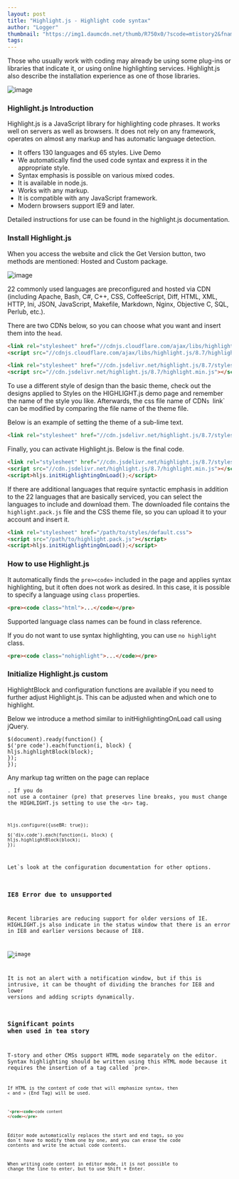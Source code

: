 ```yaml
---
layout: post
title: "Highlight.js - Highlight code syntax"
author: "Logger"
thumbnail: "https://img1.daumcdn.net/thumb/R750x0/?scode=mtistory2&fname=https%3A%2F%2Ft1.daumcdn.net%2Fcfile%2Ftistory%2F256C414F55C2DF3304"
tags: 
---
```



Those who usually work with coding may already be using some plug-ins or libraries that indicate it, or using online highlighting services. Highlight.js also describe the installation experience as one of those libraries.

![image](https://t1.daumcdn.net/cfile/tistory/256C414F55C2DF3304)

### Highlight.js Introduction

Highlight.js is a JavaScript library for highlighting code phrases. It works well on servers as well as browsers. It does not rely on any framework, operates on almost any markup and has automatic language detection.

- It offers 130 languages and 65 styles. Live Demo
- We automatically find the used code syntax and express it in the appropriate style.
- Syntax emphasis is possible on various mixed codes.
- It is available in node.js.
- Works with any markup.
- It is compatible with any JavaScript framework.
- Modern browsers support IE9 and later.

Detailed instructions for use can be found in the highlight.js documentation.

### Install Highlight.js

When you access the website and click the Get Version button, two methods are mentioned: Hosted and Custom package.

![image](https://t1.daumcdn.net/cfile/tistory/23631F3A55C40D2A2B)

22 commonly used languages are preconfigured and hosted via CDN (including Apache, Bash, C#, C++, CSS, CoffeeScript, Diff, HTML, XML, HTTP, Ini, JSON, JavaScript, Makefile, Markdown, Nginx, Objective C, SQL, Perlub, etc.).

There are two CDNs below, so you can choose what you want and insert them into the `head`.

```html
<link rel="stylesheet" href="//cdnjs.cloudflare.com/ajax/libs/highlight.js/8.7/styles/default.min.css">
<script src="//cdnjs.cloudflare.com/ajax/libs/highlight.js/8.7/highlight.min.js"></script>

```

```html
<link rel="stylesheet" href="//cdn.jsdelivr.net/highlight.js/8.7/styles/default.min.css">
<script src="//cdn.jsdelivr.net/highlight.js/8.7/highlight.min.js"></script>

```

To use a different style of design than the basic theme, check out the designs applied to Styles on the HIGHLIGHT.js demo page and remember the name of the style you like. Afterwards, the css file name of CDN`s `link` can be modified by comparing the file name of the theme file.

Below is an example of setting the theme of a sub-lime text.

```html
<link rel="stylesheet" href="//cdn.jsdelivr.net/highlight.js/8.7/styles/monokai_sublime.min.css">

```

Finally, you can activate Highlight.js. Below is the final code.

```html
<link rel="stylesheet" href="//cdn.jsdelivr.net/highlight.js/8.7/styles/monokai_sublime.min.css">
<script src="//cdn.jsdelivr.net/highlight.js/8.7/highlight.min.js"></script>
<script>hljs.initHighlightingOnLoad();</script>

```

If there are additional languages that require syntactic emphasis in addition to the 22 languages that are basically serviced, you can select the languages to include and download them. The downloaded file contains the `highlight.pack.js` file and the CSS theme file, so you can upload it to your account and insert it.

```html
<link rel="stylesheet" href="/path/to/styles/default.css">
<script src="/path/to/highlight.pack.js"></script>
<script>hljs.initHighlightingOnLoad();</script>

```

### How to use Highlight.js

It automatically finds the `pre><code>` included in the page and applies syntax highlighting, but it often does not work as desired. In this case, it is possible to specify a language using `class` properties.

```html
<pre><code class="html">...</code></pre>

```

Supported language class names can be found in class reference.

If you do not want to use syntax highlighting, you can use `no highlight` class.

```html
<pre><code class="nohighlight">...</code></pre>

```

### Initialize Highlight.js custom

HighlightBlock and configuration functions are available if you need to further adjust Highlight.js. This can be adjusted when and which one to highlight.

Below we introduce a method similar to initHighlightingOnLoad call using jQuery.

```undefined
$(document).ready(function() {
$('pre code').each(function(i, block) {
hljs.highlightBlock(block);
});
});

```

Any markup tag written on the page can replace <pre><code>. If you do not use a container (pre) that preserves line breaks, you must change the HIGHLIGHT.js setting to use the `<br>` tag.

```undefined
hljs.configure({useBR: true});

$('div.code').each(function(i, block) {
hljs.highlightBlock(block);
});

```

Let`s look at the configuration documentation for other options.

### IE8 Error due to unsupported

Recent libraries are reducing support for older versions of IE. HIGHLIGHT.js also indicate in the status window that there is an error in IE8 and earlier versions because of IE8.

![image](https://t1.daumcdn.net/cfile/tistory/2561903A55C40D812B)

It is not an alert with a notification window, but if this is intrusive, it can be thought of dividing the branches for IE8 and lower versions and adding scripts dynamically.

### Significant points when used in tea story

T-story and other CMSs support HTML mode separately on the editor. Syntax highlighting should be written using this HTML mode because it requires the insertion of a tag called `pre><code>.

If HTML is the content of code that will emphasize syntax, then `<` and `>` (End Tag) will be used.

```html
'<pre><code>code content
</code></pre>

```

Editor mode automatically replaces the start and end tags, so you don`t have to modify them one by one, and you can erase the code contents and write the actual code contents.

When writing code content in editor mode, it is not possible to change the line to enter, but to use Shift + Enter.